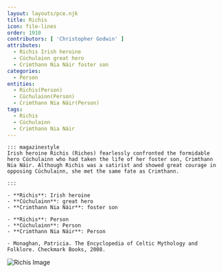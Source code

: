 ```yaml
---
layout: layouts/pce.njk
title: Richis
icon: file-lines
order: 1910
contributors: [ 'Christopher Godwin' ]
attributes:
  - Richis Irish heroine
  - Cúchulainn great hero
  - Crimthann Nia Náir foster son
categories:
  - Person
entities:
  - Richis(Person)
  - Cúchulainn(Person)
  - Crimthann Nia Náir(Person)
tags:
  - Richis
  - Cúchulainn
  - Crimthann Nia Náir
---
```

``` tab [group1:Info]
::: magazinestyle
Irish heroine Richis (Riches) fearlessly confronted the formidable hero Cúchulainn who had taken the life of her foster son, Crimthann Nia Náir. Although Richis was a satirist and showed great courage in opposing Cúchulainn, she met the same fate as Crimthann.

:::
```
``` tab [group1:Attributes]
- **Richis**: Irish heroine
- **Cúchulainn**: great hero
- **Crimthann Nia Náir**: foster son
```
``` tab [group1:Entities]
- **Richis**: Person
- **Cúchulainn**: Person
- **Crimthann Nia Náir**: Person
```
``` tab [group1:Sources]
- Monaghan, Patricia. The Encyclopedia of Celtic Mythology and Folklore. Checkmark Books, 2008.
```
![Richis Image](https://upload.wikimedia.org/wikipedia/commons/thumb/b/b7/Biserica_fortificat%C4%83_din_Biertan_in_zorii_zilei_02.jpg/1200px-Biserica_fortificat%C4%83_din_Biertan_in_zorii_zilei_02.jpg)
